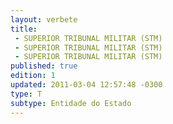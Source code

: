 ```yaml
---
layout: verbete
title:
 - SUPERIOR TRIBUNAL MILITAR (STM)
 - SUPERIOR TRIBUNAL MILITAR (STM)
 - SUPERIOR TRIBUNAL MILITAR (STM)
published: true
edition: 1  
updated: 2011-03-04 12:57:48 -0300
type: T
subtype: Entidade do Estado
---
```


